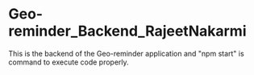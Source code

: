 # Geo-reminder_Backend_RajeetNakarmi
This is the backend of the Geo-reminder application and "npm start" is command to execute code properly.
